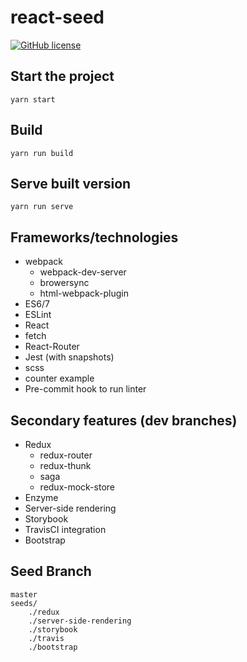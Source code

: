 # react-seed

[![GitHub license](https://img.shields.io/badge/license-MIT-blue.svg)](https://raw.githubusercontent.com/UruIT/react-seed/develop/LICENSE)

## Start the project
`yarn start`

## Build
`yarn run build`

## Serve built version
`yarn run serve`

## Frameworks/technologies

* webpack
    * webpack-dev-server
    * browersync
    * html-webpack-plugin
* ES6/7
* ESLint
* React
* fetch
* React-Router
* Jest (with snapshots)
* scss
* counter example
* Pre-commit hook to run linter

## Secondary features (dev branches)
* Redux
    * redux-router
    * redux-thunk
    * saga
    * redux-mock-store
* Enzyme
* Server-side rendering
* Storybook
* TravisCI integration
* Bootstrap

## Seed Branch
```
master
seeds/
    ./redux
    ./server-side-rendering
    ./storybook
    ./travis
    ./bootstrap

```
